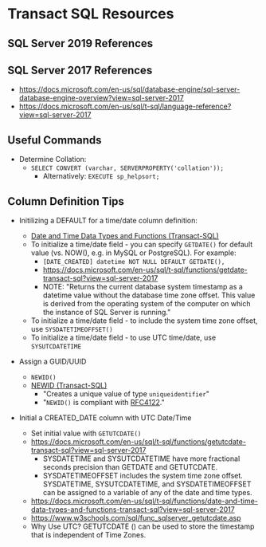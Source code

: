 
# Transact SQL Resources


## SQL Server 2019 References



## SQL Server 2017 References
* https://docs.microsoft.com/en-us/sql/database-engine/sql-server-database-engine-overview?view=sql-server-2017
* https://docs.microsoft.com/en-us/sql/t-sql/language-reference?view=sql-server-2017



## Useful Commands
- Determine Collation:
  + ```SELECT CONVERT (varchar, SERVERPROPERTY('collation'));```
    * Alternatively:  ```EXECUTE sp_helpsort;```
  



## Column Definition Tips
- Initilizing a DEFAULT for a time/date column definition:
  + [Date and Time Data Types and Functions (Transact-SQL)](https://docs.microsoft.com/en-us/sql/t-sql/functions/date-and-time-data-types-and-functions-transact-sql?view=sql-server-2017)
  + To initialize a time/date field - you can specify ```GETDATE()``` for default value (vs. NOW(), e.g. in MySQL or PostgreSQL). For example:
    * ```[DATE_CREATED] datetime NOT NULL DEFAULT GETDATE(),```
    * https://docs.microsoft.com/en-us/sql/t-sql/functions/getdate-transact-sql?view=sql-server-2017
    * NOTE: "Returns the current database system timestamp as a datetime value without the database time zone offset. This value is derived from the operating system of the computer on which the instance of SQL Server is running."
  + To initialize a time/date field - to include the system time zone offset, use ```SYSDATETIMEOFFSET()```
  + To initialize a time/date field - to use UTC time/date, use ```SYSUTCDATETIME```
    

- Assign a GUID/UUID
  + ```NEWID()```
  + [NEWID (Transact-SQL)](https://docs.microsoft.com/en-us/sql/t-sql/functions/newid-transact-sql?view=sql-server-2017)
    * "Creates a unique value of type ```uniqueidentifier```"
    * "```NEWID()``` is compliant with [RFC4122](https://tools.ietf.org/html/rfc4122)."



- Initial a CREATED_DATE column with UTC Date/Time
  + Set initial value with ```GETUTCDATE()```
  + https://docs.microsoft.com/en-us/sql/t-sql/functions/getutcdate-transact-sql?view=sql-server-2017
    * SYSDATETIME and SYSUTCDATETIME have more fractional seconds precision than GETDATE and GETUTCDATE. 
    * SYSDATETIMEOFFSET includes the system time zone offset. SYSDATETIME, SYSUTCDATETIME, and SYSDATETIMEOFFSET can be assigned to a variable of any of the date and time types.
  + https://docs.microsoft.com/en-us/sql/t-sql/functions/date-and-time-data-types-and-functions-transact-sql?view=sql-server-2017
  + https://www.w3schools.com/sql/func_sqlserver_getutcdate.asp
  + Why Use UTC? GETUTCDATE () can be used to store the timestamp that is independent of Time Zones.



